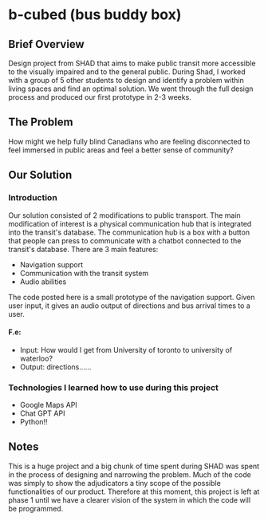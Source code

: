 # b-cubed (bus buddy box)

## Brief Overview
Design project from SHAD that aims to make public transit more accessible to the visually impaired and to the general public. 
During Shad, I worked with a group of 5 other students to design and identify a problem within living spaces and find an optimal solution.
We went through the full design process and produced our first prototype in 2-3 weeks.

## The Problem
How might we help fully blind Canadians who are feeling disconnected to feel immersed in public areas and feel a better sense of community?

## Our Solution
### Introduction
Our solution consisted of 2 modifications to public transport. The main modification of interest is a physical communication hub that is integrated into the transit's database.
The communication hub is a box with a button that people can press to communicate with a chatbot connected to the transit's database. 
There are 3 main features:
- Navigation support
- Communication with the transit system
- Audio abilities

The code posted here is a small prototype of the navigation support. Given user input, it gives an audio output of directions and bus arrival times to a user.

#### F.e:
- Input: How would I get from University of toronto to university of waterloo?
- Output: directions......
  
### Technologies I learned how to use during this project
- Google Maps API
- Chat GPT API
- Python!!
  
## Notes
This is a huge project and a big chunk of time spent during SHAD was spent in the process of designing and narrowing the problem. 
Much of the code was simply to show the adjudicators a tiny scope of the possible functionalities of our product. 
Therefore at this moment, this project is left at phase 1 until we have a clearer vision of the system in which the code will be programmed. 

